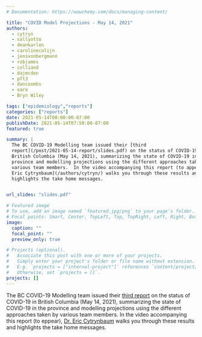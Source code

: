 ```yaml
---
# Documentation: https://wowchemy.com/docs/managing-content/

title: "COVID Model Projections - May 14, 2021"
authors:
  - cytryn
  - sallyotto
  - deankarlen
  - carolinecolijn
  - jensvonbergmann
  - robjames
  - colliand
  - dajmcdon
  - pft3
  - dancoombs
  - eare
  - Bryn Wiley

tags: ["epidemiology","reports"]
categories: ["reports"]
date: 2021-05-14T08:00:00-07:00
publishDate: 2021-05-14T07:50:00-07:00
featured: true

summary: |
  The BC COVID-19 Modelling team issued their [third
  report](/post/2021-05-14-report/slides.pdf) on the status of COVID-19 in
  British Columbia (May 14, 2021), summarizing the state of COVID-19 in the
  province and modelling projections using the different approaches taken by
  various team members.  In the video accompanying this report (to appear), [Dr.
  Eric Cytrynbaum](/authors/cytryn/) walks you through these results and
  highlights the take home messages.


url_slides: "slides.pdf"

# Featured image
# To use, add an image named `featured.jpg/png` to your page's folder.
# Focal points: Smart, Center, TopLeft, Top, TopRight, Left, Right, BottomLeft, Bottom, BottomRight.
image:
  caption: ""
  focal_point: ""
  preview_only: true

# Projects (optional).
#   Associate this post with one or more of your projects.
#   Simply enter your project's folder or file name without extension.
#   E.g. `projects = ["internal-project"]` references `content/project/deep-learning/index.md`.
#   Otherwise, set `projects = []`.
projects: []
---
```

The BC COVID-19 Modelling team issued their [third report](slides.pdf) on the
status of COVID-19 in British Columbia (May 14, 2021), summarizing the state of
COVID-19 in the province and modelling projections using the different
approaches taken by various team members.  In the video accompanying this report
(to eppear), [Dr. Eric Cytrynbaum](/authors/cytryn/) walks you through these
results and highlights the take home messages.

